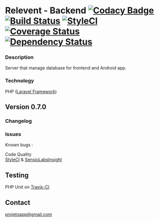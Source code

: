 Relevent - Backend [![Codacy Badge](https://api.codacy.com/project/badge/Grade/464039e29eb04025aa5495982e0f0165)](https://www.codacy.com/app/paul.bouquet/ProjetX?utm_source=github.com&utm_medium=referral&utm_content=Herklos/ProjetX&utm_campaign=badger) [![Build Status](https://travis-ci.org/Herklos/Relevent.png)](https://travis-ci.org/Herklos/Relevent) [![StyleCI](https://styleci.io/repos/96699711/shield?branch=dev-backend)](https://styleci.io/repos/96699711) [![Coverage Status](https://coveralls.io/repos/github/Herklos/Relevent/badge.svg?branch=dev-backend)](https://coveralls.io/github/Herklos/Relevent?branch=dev-backend) [![Dependency Status](https://www.versioneye.com/user/projects/599362ab6725bd163e2565ed/badge.svg?style=flat-square)](https://www.versioneye.com/user/projects/599362ab6725bd163e2565ed)
============================
### Description
Server that manage database for frontend and Android app.  <br>

### Technology
PHP ([Laravel Framework](https://laravel.com))<br>

Version 0.7.0 <br>
------------
### Changelog

### Issues
Known bugs  :<br>

Code Quality <br>
[StyleCI](https://styleci.io/repos/96699711) & [SensioLabsInsight](https://insight.sensiolabs.com/projects/7fb64c6d-d71e-4e1c-a289-3aaaa565d219)<br>

Testing
------------
PHP Unit on [Travis-CI](https://travis-ci.org/Herklos/ProjetX) <br>

Contact
------------
projetxapp@gmail.com
